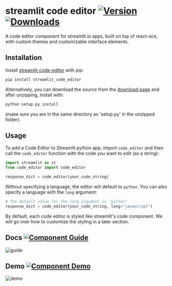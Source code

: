streamlit code editor  [![Version](https://img.shields.io/pypi/v/streamlit-code-editor)](https://pypi.org/project/streamlit-code-editor/#history) [![Downloads](https://img.shields.io/pypi/dm/streamlit-code-editor)](https://pypi.org/project/streamlit-code-editor/#files)
============

A code editor component for streamlit.io apps, built on top of react-ace, with custom themes and customizable interface elements.

## Installation
Install [streamlit-code-editor](https://pypi.org/project/streamlit-code-editor/) with pip:
```bash
pip install streamlit_code_editor
```
Alternatively, you can download the source from the [download page](https://pypi.org/project/streamlit-code-editor/#files) and after unzipping, install with:
```bash
python setup.py install
```
(make sure you are in the same directory as 'setup.py' in the unzipped folder).

## Usage
To add a Code Editor to Streamlit python app, import `code_editor` and then call the `code_editor` function with the code you want to edit (as a string):
```python
import streamlit as st
from code_editor import code_editor

response_dict = code_editor(your_code_string)
```
Without specifying a language, the editor will default to `python`. You can also specify a language with the `lang` argument:
```python
# The default value for the lang argument is "python"
response_dict = code_editor(your_code_string, lang="javascript")
```
By default, each code editor is styled like streamlit's code component. We will go over how to customize the styling in a later section.
## Docs [![Component Guide](https://static.streamlit.io/badges/streamlit_badge_black_white.svg)](https://code-editor-documentation.streamlit.app/)
![guide](./examples/resources/guide_screenshot.png)

## Demo [![Component Demo](https://static.streamlit.io/badges/streamlit_badge_black_white.svg)](https://code-editor-demo.streamlit.app/)

![demo](./examples/resources/streamlit-demo.gif)
